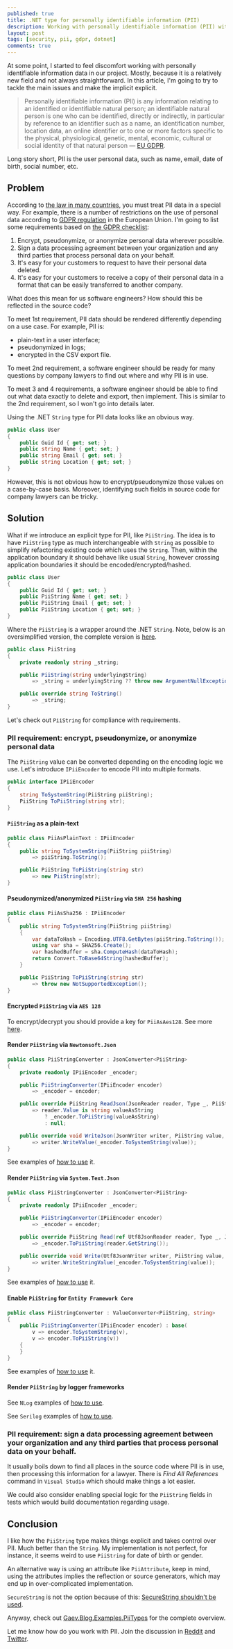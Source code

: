 ```yaml
---
published: true
title: .NET type for personally identifiable information (PII)
description: Working with personally identifiable information (PII) with the help of .NET String is painful. In this article, I will show the benefits of introducing explicit .NET type via PiiString instead of .NET String.
layout: post
tags: [security, pii, gdpr, dotnet]
comments: true
---
```


At some point, I started to feel discomfort working with personally identifiable information data in our project. Mostly, because it is a relatively new field and not always straightforward. In this article, I'm going to try to tackle the main issues and make the implicit explicit.

> Personally identifiable information (PII) is any information relating to an identified or identifiable natural person; an identifiable natural person is one who can be identified, directly or indirectly, in particular by reference to an identifier such as a name, an identification number, location data, an online identifier or to one or more factors specific to the physical, physiological, genetic, mental, economic, cultural or social identity of that natural person — [EU GDPR](https://www.privacy-regulation.eu/en/article-4-definitions-GDPR.htm).

Long story short, PII is the user personal data, such as name, email, date of birth, social number, etc.

## Problem

According to [the law in many countries](https://en.wikipedia.org/wiki/Personal_data#Laws_and_standards), you must treat PII data in a special way. For example, there is a number of restrictions on the use of personal data according to [GDPR regulation](https://en.wikipedia.org/wiki/General_Data_Protection_Regulation) in the European Union. I'm going to list some requirements based on [the GDPR checklist](https://gdpr.eu/checklist/):

1. Encrypt, pseudonymize, or anonymize personal data wherever possible.
2. Sign a data processing agreement between your organization and any third parties that process personal data on your behalf.
3. It's easy for your customers to request to have their personal data deleted.
4. It's easy for your customers to receive a copy of their personal data in a format that can be easily transferred to another company.

What does this mean for us software engineers? How should this be reflected in the source code?

To meet 1st requirement, PII data should be rendered differently depending on a use case. For example, PII is: 
* plain-text in a user interface;
* pseudonymized in logs;
* encrypted in the CSV export file.

To meet 2nd requirement, a software engineer should be ready for many questions by company lawyers to find out where and why PII is in use.

To meet 3 and 4 requirements, a software engineer should be able to find out what data exactly to delete and export, then implement. This is similar to the 2nd requirement, so I won't go into details later.

Using the .NET `String` type for PII data looks like an obvious way.

```c#
public class User
{
    public Guid Id { get; set; }
    public string Name { get; set; }
    public string Email { get; set; }
    public string Location { get; set; }
}
```

However, this is not obvious how to encrypt/pseudonymize those values on a case-by-case basis. Moreover, identifying such fields in source code for company lawyers can be tricky.

## Solution

What if we introduce an explicit type for PII, like `PiiString`. The idea is to have `PiiString` type as much interchangeable with `String` as possible to simplify refactoring existing code which uses the `String`. Then, within the application boundary it should behave like usual `String`, however crossing application boundaries it should be encoded/encrypted/hashed.

```c#
public class User
{
    public Guid Id { get; set; }
    public PiiString Name { get; set; }
    public PiiString Email { get; set; }
    public PiiString Location { get; set; }
}
```

Where the `PiiString` is a wrapper around the .NET `String`. Note, below is an oversimplified version, the complete version is [here](https://github.com/gaevoy/Gaev.Blog.Examples/blob/3.1.1/Gaev.Blog.Examples.PiiTypes/PiiString.cs).

```c#
public class PiiString
{
    private readonly string _string;

    public PiiString(string underlyingString)
        => _string = underlyingString ?? throw new ArgumentNullException(nameof(underlyingString));

    public override string ToString()
        => _string;
}
```

Let's check out `PiiString` for compliance with requirements.

### PII requirement: encrypt, pseudonymize, or anonymize personal data

The `PiiString` value can be converted depending on the encoding logic we use. Let's introduce `IPiiEncoder` to encode PII into multiple formats.

```c#
public interface IPiiEncoder
{
    string ToSystemString(PiiString piiString);
    PiiString ToPiiString(string str);
}
```

#### `PiiString` as a plain-text

```c#
public class PiiAsPlainText : IPiiEncoder
{
    public string ToSystemString(PiiString piiString)
        => piiString.ToString();

    public PiiString ToPiiString(string str)
        => new PiiString(str);
}
```

#### Pseudonymized/anonymized `PiiString` via `SHA 256` hashing

```c#
public class PiiAsSha256 : IPiiEncoder
{
    public string ToSystemString(PiiString piiString)
    {
        var dataToHash = Encoding.UTF8.GetBytes(piiString.ToString());
        using var sha = SHA256.Create();
        var hashedBuffer = sha.ComputeHash(dataToHash);
        return Convert.ToBase64String(hashedBuffer);
    }

    public PiiString ToPiiString(string str)
        => throw new NotSupportedException();
}
```

#### Encrypted `PiiString` via `AES 128`

To encrypt/decrypt you should provide a key for `PiiAsAes128`. See more [here](https://github.com/gaevoy/Gaev.Blog.Examples/blob/3.1.1/Gaev.Blog.Examples.PiiTypes/PiiAsAes128.cs).

#### Render `PiiString` via `Newtonsoft.Json`

```c#
public class PiiStringConverter : JsonConverter<PiiString>
{
    private readonly IPiiEncoder _encoder;

    public PiiStringConverter(IPiiEncoder encoder)
        => _encoder = encoder;

    public override PiiString ReadJson(JsonReader reader, Type _, PiiString __, bool ___, JsonSerializer ____)
        => reader.Value is string valueAsString
            ? _encoder.ToPiiString(valueAsString)
            : null;

    public override void WriteJson(JsonWriter writer, PiiString value, JsonSerializer _)
        => writer.WriteValue(_encoder.ToSystemString(value));
}
```

See examples of [how to use](https://github.com/gaevoy/Gaev.Blog.Examples/blob/3.1.1/Gaev.Blog.Examples.PiiTypes/NewtonsoftJson/PiiStringTests.cs) it.

#### Render `PiiString` via `System.Text.Json`

```c#
public class PiiStringConverter : JsonConverter<PiiString>
{
    private readonly IPiiEncoder _encoder;

    public PiiStringConverter(IPiiEncoder encoder)
        => _encoder = encoder;

    public override PiiString Read(ref Utf8JsonReader reader, Type _, JsonSerializerOptions __)
        => _encoder.ToPiiString(reader.GetString());

    public override void Write(Utf8JsonWriter writer, PiiString value, JsonSerializerOptions _)
        => writer.WriteStringValue(_encoder.ToSystemString(value));
}
```

See examples of [how to use](https://github.com/gaevoy/Gaev.Blog.Examples/blob/3.1.1/Gaev.Blog.Examples.PiiTypes/SystemTextJson/PiiStringTests.cs) it.

#### Enable `PiiString` for `Entity Framework Core`

```c#
public class PiiStringConverter : ValueConverter<PiiString, string>
{
    public PiiStringConverter(IPiiEncoder encoder) : base(
        v => encoder.ToSystemString(v),
        v => encoder.ToPiiString(v))
    {
    }
}
```

See examples of [how to use](https://github.com/gaevoy/Gaev.Blog.Examples/blob/3.1.1/Gaev.Blog.Examples.PiiTypes/EfCore/PiiStringTests.cs) it.

#### Render `PiiString` by logger frameworks

See `NLog` examples of [how to use](https://github.com/gaevoy/Gaev.Blog.Examples/blob/3.1.1/Gaev.Blog.Examples.PiiTypes/NLog/PiiStringTests.cs).

See `Serilog` examples of [how to use](https://github.com/gaevoy/Gaev.Blog.Examples/blob/3.1.1/Gaev.Blog.Examples.PiiTypes/Serilog/PiiStringTests.cs).

### PII requirement: sign a data processing agreement between your organization and any third parties that process personal data on your behalf.

It usually boils down to find all places in the source code where PII is in use, then processing this information for a lawyer. There is _Find All References_ command in `Visual Studio` which should make things a lot easier.

We could also consider enabling special logic for the `PiiString` fields in tests which would build documentation regarding usage.

## Conclusion

I like how the `PiiString` type makes things explicit and takes control over PII. Much better than the `String`. My implementation is not perfect, for instance, it seems weird to use `PiiString` for date of birth or gender.

An alternative way is using an attribute like `PiiAttribute`, keep in mind, using the attributes implies the reflection or source generators, which may end up in over-complicated implementation.

`SecureString` is not the option because of this: [SecureString shouldn't be used](https://github.com/dotnet/platform-compat/blob/master/docs/DE0001.md).

Anyway, check out [Gaev.Blog.Examples.PiiTypes](https://github.com/gaevoy/Gaev.Blog.Examples/blob/3.1.1/Gaev.Blog.Examples.PiiTypes/) for the complete overview. 

Let me know how do you work with PII. Join the discussion in [Reddit](https://www.reddit.com/r/dotnet/comments/thfci2/piistring_net_type_for_personally_identifiable/) and [Twitter](https://twitter.com/vgman/status/1504928521474519041).
